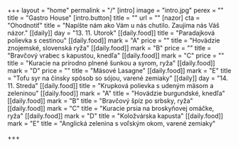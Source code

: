 +++
layout = "home"
permalink = "/"
[intro]
image = "intro.jpg"
perex = ""
title = "Gastro House"
[intro.button]
title = ""
url = ""
[nazor]
cta = "Ohodnotiť"
title = "Napíšte nám ako Vám u nás chutilo. Zaujíma nás Váš názor."
[[daily]]
day = "13. 11. Utorok"
[[daily.food]]
title = "Paradajková polievka s cestinou"
[[daily.food]]
mark = "A"
price = ""
title = "Hovädzie znojemské, slovenská ryža"
[[daily.food]]
mark = "B"
price = ""
title = "Bravčový vrabec s kapustou, knedľa"
[[daily.food]]
mark = "C"
price = ""
title = "Kuracie na prírodno plnené šunkou a syrom, ryža"
[[daily.food]]
mark = "D"
price = ""
title = "Mäsové Lasagne"
[[daily.food]]
mark = "E"
title = "Tofu syr na čínsky spôsob so sójou, varené zemiaky"
[[daily]]
day = "14. 11. Streda"
[[daily.food]]
title = "Krupková polievka s udeným mäsom a zeleninou"
[[daily.food]]
mark = "A"
title = "Hovädzie burgundské, knedľa"
[[daily.food]]
mark = "B"
title = "Bravčový špíz po srbsky, ryža"
[[daily.food]]
mark = "C"
title = "Kuracie prsia na broskyňovej omáčke, ryža"
[[daily.food]]
mark = "D"
title = "Koložvárska kapusta"
[[daily.food]]
mark = "E"
title = "Anglická zelenina s voľským okom, varené zemiaky"

+++
